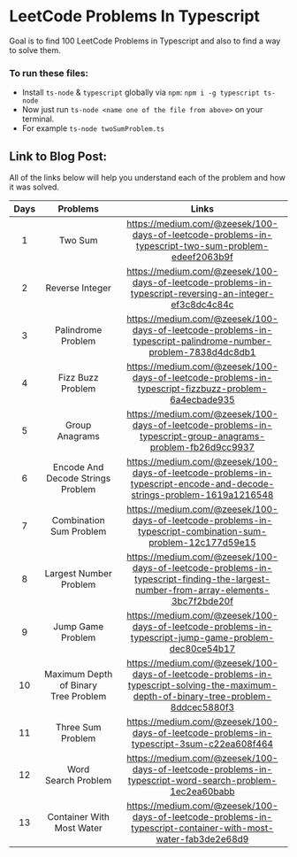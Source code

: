 # LeetCode Problems In Typescript
Goal is to find 100 LeetCode Problems in Typescript and also to find a way to solve them.

### To run these files:
- Install ```ts-node``` & ```typescript``` globally via ```npm```: ```npm i -g typescript ts-node```
- Now just run ```ts-node <name one of the file from above>``` on your terminal.
- For example ```ts-node twoSumProblem.ts```

## Link to Blog Post:
All of the links below will help you understand each of the problem and how it was solved.

| Days   | Problems | Links     |
| :---:  |    :----:   |          :---: |
| 1      | Two Sum       | https://medium.com/@zeesek/100-days-of-leetcode-problems-in-typescript-two-sum-problem-edeef2063b9f   |
| 2      | Reverse Integer       | https://medium.com/@zeesek/100-days-of-leetcode-problems-in-typescript-reversing-an-integer-ef3c8dc4c84c     |
| 3      | Palindrome Problem    | https://medium.com/@zeesek/100-days-of-leetcode-problems-in-typescript-palindrome-number-problem-7838d4dc8db1 |
| 4      | Fizz Buzz Problem     | https://medium.com/@zeesek/100-days-of-leetcode-problems-in-typescript-fizzbuzz-problem-6a4ecbade935          |
| 5      | Group Anagrams        | https://medium.com/@zeesek/100-days-of-leetcode-problems-in-typescript-group-anagrams-problem-fb26d9cc9937     |
| 6      | Encode And Decode Strings Problem | https://medium.com/@zeesek/100-days-of-leetcode-problems-in-typescript-encode-and-decode-strings-problem-1619a1216548 |
| 7      | Combination Sum Problem | https://medium.com/@zeesek/100-days-of-leetcode-problems-in-typescript-combination-sum-problem-12c177d59e15  |
| 8      | Largest Number Problem          | https://medium.com/@zeesek/100-days-of-leetcode-problems-in-typescript-finding-the-largest-number-from-array-elements-3bc7f2bde20f |
| 9       | Jump Game Problem      | https://medium.com/@zeesek/100-days-of-leetcode-problems-in-typescript-jump-game-problem-dec80ce54b17|
| 10      | Maximum Depth of Binary Tree Problem | https://medium.com/@zeesek/100-days-of-leetcode-problems-in-typescript-solving-the-maximum-depth-of-binary-tree-problem-8ddcec5880f3 |
| 11      | Three Sum Problem            |  https://medium.com/@zeesek/100-days-of-leetcode-problems-in-typescript-3sum-c22ea608f464 |
| 12      | Word Search Problem          | https://medium.com/@zeesek/100-days-of-leetcode-problems-in-typescript-word-search-problem-1ec2ea60babb |
| 13      | Container With Most Water    |  https://medium.com/@zeesek/100-days-of-leetcode-problems-in-typescript-container-with-most-water-fab3de2e68d9 |
